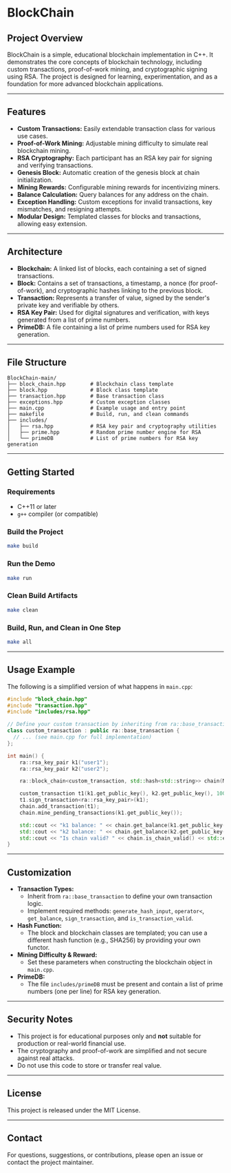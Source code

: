 # BlockChain

## Project Overview

BlockChain is a simple, educational blockchain implementation in C++. It demonstrates the core concepts of blockchain technology, including custom transactions, proof-of-work mining, and cryptographic signing using RSA. The project is designed for learning, experimentation, and as a foundation for more advanced blockchain applications.

---

## Features

- **Custom Transactions:** Easily extendable transaction class for various use cases.
- **Proof-of-Work Mining:** Adjustable mining difficulty to simulate real blockchain mining.
- **RSA Cryptography:** Each participant has an RSA key pair for signing and verifying transactions.
- **Genesis Block:** Automatic creation of the genesis block at chain initialization.
- **Mining Rewards:** Configurable mining rewards for incentivizing miners.
- **Balance Calculation:** Query balances for any address on the chain.
- **Exception Handling:** Custom exceptions for invalid transactions, key mismatches, and resigning attempts.
- **Modular Design:** Templated classes for blocks and transactions, allowing easy extension.

---

## Architecture

- **Blockchain:** A linked list of blocks, each containing a set of signed transactions.
- **Block:** Contains a set of transactions, a timestamp, a nonce (for proof-of-work), and cryptographic hashes linking to the previous block.
- **Transaction:** Represents a transfer of value, signed by the sender's private key and verifiable by others.
- **RSA Key Pair:** Used for digital signatures and verification, with keys generated from a list of prime numbers.
- **PrimeDB:** A file containing a list of prime numbers used for RSA key generation.

---

## File Structure

```
BlockChain-main/
├── block_chain.hpp        # Blockchain class template
├── block.hpp              # Block class template
├── transaction.hpp        # Base transaction class
├── exceptions.hpp         # Custom exception classes
├── main.cpp               # Example usage and entry point
├── makefile               # Build, run, and clean commands
├── includes/
│   ├── rsa.hpp            # RSA key pair and cryptography utilities
│   ├── prime.hpp          # Random prime number engine for RSA
│   └── primeDB            # List of prime numbers for RSA key generation
```

---

## Getting Started

### Requirements
- C++11 or later
- `g++` compiler (or compatible)

### Build the Project
```sh
make build
```

### Run the Demo
```sh
make run
```

### Clean Build Artifacts
```sh
make clean
```

### Build, Run, and Clean in One Step
```sh
make all
```

---

## Usage Example

The following is a simplified version of what happens in `main.cpp`:

```cpp
#include "block_chain.hpp"
#include "transaction.hpp"
#include "includes/rsa.hpp"

// Define your custom transaction by inheriting from ra::base_transaction
class custom_transaction : public ra::base_transaction {
  // ... (see main.cpp for full implementation)
};

int main() {
    ra::rsa_key_pair k1("user1");
    ra::rsa_key_pair k2("user2");

    ra::block_chain<custom_transaction, std::hash<std::string>> chain(MED_DIFFICULTY, ra::verify, 50);

    custom_transaction t1(k1.get_public_key(), k2.get_public_key(), 1000);
    t1.sign_transaction<ra::rsa_key_pair>(k1);
    chain.add_transaction(t1);
    chain.mine_pending_transactions(k1.get_public_key());

    std::cout << "k1 balance: " << chain.get_balance(k1.get_public_key()) << std::endl;
    std::cout << "k2 balance: " << chain.get_balance(k2.get_public_key()) << std::endl;
    std::cout << "Is chain valid? " << chain.is_chain_valid() << std::endl;
}
```

---

## Customization

- **Transaction Types:**
  - Inherit from `ra::base_transaction` to define your own transaction logic.
  - Implement required methods: `generate_hash_input`, `operator<`, `get_balance`, `sign_transaction`, and `is_transaction_valid`.
- **Hash Function:**
  - The block and blockchain classes are templated; you can use a different hash function (e.g., SHA256) by providing your own functor.
- **Mining Difficulty & Reward:**
  - Set these parameters when constructing the blockchain object in `main.cpp`.
- **PrimeDB:**
  - The file `includes/primeDB` must be present and contain a list of prime numbers (one per line) for RSA key generation.

---

## Security Notes

- This project is for educational purposes only and **not** suitable for production or real-world financial use.
- The cryptography and proof-of-work are simplified and not secure against real attacks.
- Do not use this code to store or transfer real value.

---

## License

This project is released under the MIT License.

---

## Contact

For questions, suggestions, or contributions, please open an issue or contact the project maintainer. 
